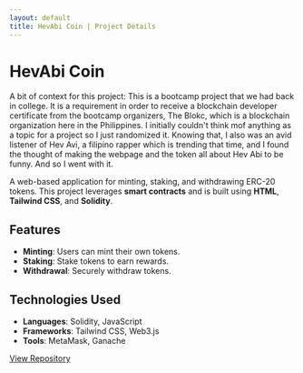 ```yaml
---
layout: default
title: HevAbi Coin | Project Details
---
```


# HevAbi Coin

A bit of context for this project:
This is a bootcamp project that we had back in college. It is a requirement in order to receive a blockchain developer certificate from the bootcamp organizers, The Blokc, which is a blockchain organization here in the Philippines. 
I initially couldn't think mof anything as a topic for a project so I just randomized it. Knowing that, I also was an avid listener of Hev Avi, a filipino rapper which is trending that time, and I found the thought of making the webpage and the token all about Hev Abi to be funny. And so I went with it.

A web-based application for minting, staking, and withdrawing ERC-20 tokens. This project leverages **smart contracts** and is built using **HTML**, **Tailwind CSS**, and **Solidity**.

## Features
- **Minting**: Users can mint their own tokens.
- **Staking**: Stake tokens to earn rewards.
- **Withdrawal**: Securely withdraw tokens.

## Technologies Used
- **Languages**: Solidity, JavaScript
- **Frameworks**: Tailwind CSS, Web3.js
- **Tools**: MetaMask, Ganache

[View Repository](https://github.com/CharlesMatthewAtilano/HevAbi)
